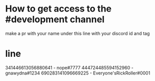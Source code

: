 # How to get access to the #development channel
make a pr with your name under this line with your discord id and tag

# line
341446613056880641 - nope#7777
444724485594152960 - gnawydna#1234
690283141096669225 - Everyone'sRickRoller#0001
